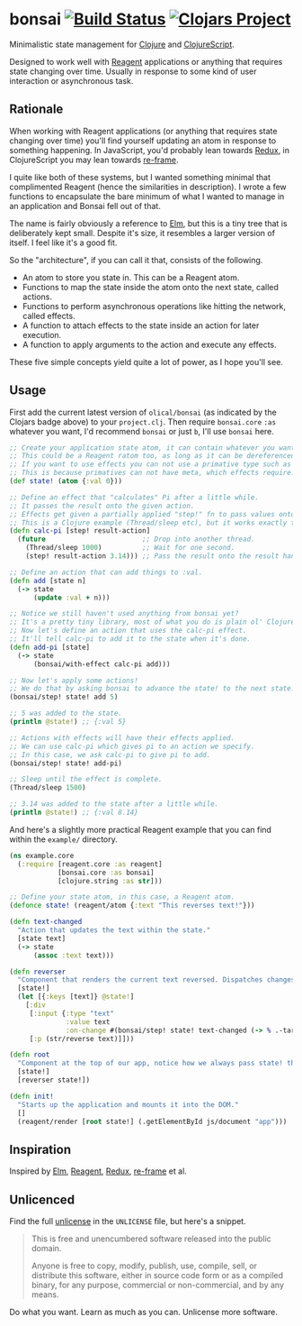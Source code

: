 # bonsai [![Build Status](https://travis-ci.org/Olical/bonsai.svg?branch=master)](https://travis-ci.org/Olical/bonsai) [![Clojars Project](https://img.shields.io/clojars/v/olical/bonsai.svg)](https://clojars.org/olical/bonsai)

Minimalistic state management for [Clojure][] and [ClojureScript][].

Designed to work well with [Reagent][] applications or anything that requires state changing over time. Usually in response to some kind of user interaction or asynchronous task.

## Rationale

When working with Reagent applications (or anything that requires state changing over time) you'll find yourself updating an atom in response to something happening. In JavaScript, you'd probably lean towards [Redux][], in ClojureScript you may lean towards [re-frame][].

I quite like both of these systems, but I wanted something minimal that complimented Reagent (hence the similarities in description). I wrote a few functions to encapsulate the bare minimum of what I wanted to manage in an application and Bonsai fell out of that.

The name is fairly obviously a reference to [Elm][], but this is a tiny tree that is deliberately kept small. Despite it's size, it resembles a larger version of itself. I feel like it's a good fit.

So the "architecture", if you can call it that, consists of the following.

 * An atom to store you state in. This can be a Reagent atom.
 * Functions to map the state inside the atom onto the next state, called actions.
 * Functions to perform asynchronous operations like hitting the network, called effects.
 * A function to attach effects to the state inside an action for later execution.
 * A function to apply arguments to the action and execute any effects.
 
These five simple concepts yield quite a lot of power, as I hope you'll see.

## Usage

First add the current latest version of `olical/bonsai` (as indicated by the Clojars badge above) to your `project.clj`. Then require `bonsai.core` `:as` whatever you want, I'd recommend `bonsai` or just `b`, I'll use `bonsai` here.

```clojure
;; Create your application state atom, it can contain whatever you want.
;; This could be a Reagent ratom too, as long as it can be dereferenced and swapped.
;; If you want to use effects you can not use a primative type such as a number.
;; This is because primatives can not have meta, which effects require.
(def state! (atom {:val 0}))

;; Define an effect that "calculates" Pi after a little while.
;; It passes the result onto the given action.
;; Effects get given a partially applied "step!" fn to pass values onto further actions.
;; This is a Clojure example (Thread/sleep etc), but it works exactly the same in ClojureScript.
(defn calc-pi [step! result-action]
  (future                        ;; Drop into another thread.
    (Thread/sleep 1000)          ;; Wait for one second.
    (step! result-action 3.14))) ;; Pass the result onto the result handler action.

;; Define an action that can add things to :val.
(defn add [state n]
  (-> state
      (update :val + n)))

;; Notice we still haven't used anything from bonsai yet?
;; It's a pretty tiny library, most of what you do is plain ol' Clojure(Script).
;; Now let's define an action that uses the calc-pi effect.
;; It'll tell calc-pi to add it to the state when it's done.
(defn add-pi [state]
  (-> state
      (bonsai/with-effect calc-pi add)))

;; Now let's apply some actions!
;; We do that by asking bonsai to advance the state! to the next state! using an action.
(bonsai/step! state! add 5)

;; 5 was added to the state.
(println @state!) ;; {:val 5}

;; Actions with effects will have their effects applied.
;; We can use calc-pi which gives pi to an action we specify.
;; In this case, we ask calc-pi to give pi to add.
(bonsai/step! state! add-pi)

;; Sleep until the effect is complete.
(Thread/sleep 1500)

;; 3.14 was added to the state after a little while.
(println @state!) ;; {:val 8.14}
```

And here's a slightly more practical Reagent example that you can find within the `example/` directory.

```clojure
(ns example.core
  (:require [reagent.core :as reagent]
            [bonsai.core :as bonsai]
            [clojure.string :as str]))

;; Define your state atom, in this case, a Reagent atom.
(defonce state! (reagent/atom {:text "This reverses text!"}))

(defn text-changed
  "Action that updates the text within the state."
  [state text]
  (-> state
      (assoc :text text)))

(defn reverser
  "Component that renders the current text reversed. Dispatches changes to text-changed."
  [state!]
  (let [{:keys [text]} @state!]
    [:div
     [:input {:type "text"
              :value text
              :on-change #(bonsai/step! state! text-changed (-> % .-target .-value))}]
     [:p (str/reverse text)]]))

(defn root
  "Component at the top of our app, notice how we always pass state! through."
  [state!]
  [reverser state!])

(defn init!
  "Starts up the application and mounts it into the DOM."
  []
  (reagent/render [root state!] (.getElementById js/document "app")))
```

## Inspiration

Inspired by [Elm][], [Reagent][], [Redux][], [re-frame][] et al.

## Unlicenced

Find the full [unlicense][] in the `UNLICENSE` file, but here's a snippet.

>This is free and unencumbered software released into the public domain.
>
>Anyone is free to copy, modify, publish, use, compile, sell, or distribute this software, either in source code form or as a compiled binary, for any purpose, commercial or non-commercial, and by any means.

Do what you want. Learn as much as you can. Unlicense more software.

[clojure]: https://clojure.org/
[clojurescript]: https://clojurescript.org/
[reagent]: https://reagent-project.github.io/
[redux]: http://redux.js.org/docs/introduction/
[re-frame]: https://github.com/Day8/re-frame
[elm]: http://elm-lang.org/
[unlicense]: http://unlicense.org/
